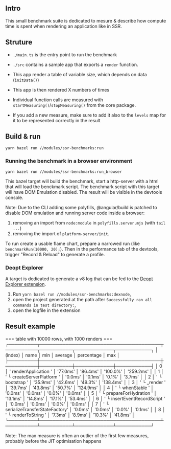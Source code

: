 ## Intro

This small benchmark suite is dedicated to mesure & describe how compute time is spent when rendering an application like in SSR.

## Struture

* `./main.ts` is the entry point to run the benchmark 
* `./src` contains a sample app that exports a `render` function.
* This app render a table of variable size, which depends on data (`initData()`)
* This app is then rendered X numbers of times

* Individual function calls are measured with `startMeasuring()`/`stopMeasuring()` from the core package. 
* If you add a new measure, make sure to add it also to the `levels` map for it to be represented correctly in the result

## Build & run

`yarn bazel run //modules/ssr-benchmarks:run`


### Running the benchmark in a browser environment

`yarn bazel run //modules/ssr-benchmarks:run_browser`

This bazel target will build the benchmark, start a http-server with a html that will load the benckmark script. 
The benchmark script with this target will have DOM Emulation disabled. 
The result will be visible in the devtools console. 

Note: Due to the CLI adding some polyfills, @angular/build is patched to disable DOM emulation and running server code inside a browser:  
1.  removing an import from `node:module` in `polyfills.server.mjs` (with `tail ...`)
2.  removing the import of `platform-server/init`. 

To run create a usable flame chart, prepare a narrowed run (like `benchmarkRun(10000, 20);`). 
Then in the performance tab of the devtools, trigger "Record & Reload" to generate a profile.

### Deopt Explorer 

A target is dedicated to generate a v8 log that can be fed to the [Deopt Explorer extension](https://github.com/microsoft/deoptexplorer-vscode).

1. Run `yarn bazel run //modules/ssr-benchmarks:dexnode`, 
2. open the project generated at the path after `Successfully ran all commands in test directory:`,
3. open the logfile in the extension

## Result example 

=== table with 10000 rows, with 1000 renders ===
┌─────────┬──────────────────────────────────────┬──────────┬──────────┬────────────┬───────────┐
│ (index) │                 name                 │   min    │ average  │ percentage │    max    │
├─────────┼──────────────────────────────────────┼──────────┼──────────┼────────────┼───────────┤
│    0    │ ' renderApplication                ' │ '77.0ms' │ '86.4ms' │  '100.0%'  │ '259.2ms' │
│    1    │ '  └ createServerPlatform          ' │ '0.0ms'  │ '0.1ms'  │   '0.1%'   │  '3.7ms'  │
│    2    │ '  └ bootstrap                     ' │ '35.9ms' │ '42.6ms' │  '49.3%'   │ '138.4ms' │
│    3    │ '  └ _render                       ' │ '39.7ms' │ '43.8ms' │  '50.7%'   │ '124.9ms' │
│    4    │ '   └ whenStable                   ' │ '0.0ms'  │ '0.0ms'  │   '0.0%'   │  '0.0ms'  │
│    5    │ '   └ prepareForHydration          ' │ '13.1ms' │ '14.8ms' │  '17.1%'   │ '53.4ms'  │
│    6    │ '   └ insertEventRecordScript      ' │ '0.0ms'  │ '0.0ms'  │   '0.0%'   │  '0.0ms'  │
│    7    │ '   └ serializeTransferStateFactory' │ '0.0ms'  │ '0.0ms'  │   '0.0%'   │  '0.1ms'  │
│    8    │ '   └ renderToString               ' │ '7.3ms'  │ '8.9ms'  │  '10.3%'   │ '41.8ms'  │
└─────────┴──────────────────────────────────────┴──────────┴──────────┴────────────┴───────────┘

Note: The max measure is often an outlier of the first few measures, probably before the JIT optimisation happens